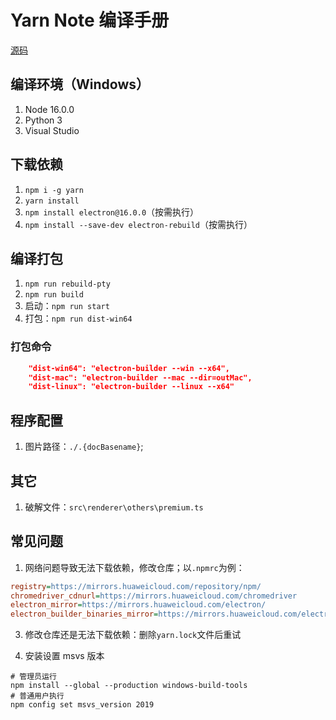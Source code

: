 # Yarn Note 编译手册

[源码](https://github.com/purocean/yn)

## 编译环境（Windows）

1. Node 16.0.0
2. Python 3
3. Visual Studio

## 下载依赖

1. `npm i -g yarn`
2. `yarn install`
3. `npm install electron@16.0.0`（按需执行）
4. `npm install --save-dev electron-rebuild`（按需执行）

## 编译打包

1. `npm run rebuild-pty`
2. `npm run build`
3. 启动：`npm run start`
4. 打包：`npm run dist-win64`

### 打包命令

```json
    "dist-win64": "electron-builder --win --x64",
    "dist-mac": "electron-builder --mac --dir=outMac",
    "dist-linux": "electron-builder --linux --x64"
```

## 程序配置

1. 图片路径：`./.{docBasename}`;

## 其它

1. 破解文件：`src\renderer\others\premium.ts`

## 常见问题

1. 网络问题导致无法下载依赖，修改仓库；以`.npmrc`为例：

```ini
registry=https://mirrors.huaweicloud.com/repository/npm/
chromedriver_cdnurl=https://mirrors.huaweicloud.com/chromedriver
electron_mirror=https://mirrors.huaweicloud.com/electron/
electron_builder_binaries_mirror=https://mirrors.huaweicloud.com/electron-builder-binaries/
```

3. 修改仓库还是无法下载依赖：删除`yarn.lock`文件后重试

3. 安装设置 msvs 版本

```shell
# 管理员运行
npm install --global --production windows-build-tools
# 普通用户执行
npm config set msvs_version 2019

```
